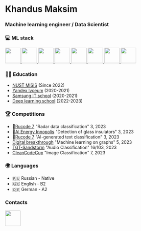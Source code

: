 # Khandus Maksim

### Machine learning engineer / Data Scientist

### 💻 ML stack

<p align="left">
  <a href="https://www.python.org/" align="left">
    <img src="https://cdn66.printdirect.ru/cache/product/26/35/6239603/tov/all/480z480_front_1009_0_0_0_5614f2aa57b291cb813562e1fd64.jpg"/ width=50 height=50>
  </a>
  <a href="https://www.youtube.com/watch?v=dQw4w9WgXcQ" align="left">
    <img src="https://www.unitygroup.com/wp-content/uploads/2020/12/Scikit-learn_logo.jpg"/ width=50 height=50>
  </a>
  <a href="hhttps://catboost.ai/" align="left">
    <img src="https://jarcasting.com/img/org_logos/c/a/catboost.png"/ width=50 height=50>
    </a>
    <a href="https://optuna.org/" align="left">
      <img src="https://dl.acm.org/cms/asset/9c859475-4d73-42f6-9687-276e8016dd81/3292500.3330701.key.jpg"/ width=50 height=50>
    </a>
  <a href="https://seaborn.pydata.org/" align="left">
    <img src="https://img1.daumcdn.net/thumb/R800x0/?scode=mtistory2&fname=https:%2F%2Fblog.kakaocdn.net%2Fdn%2F4UIIH%2FbtqIH4tfonl%2FLyCOqYkmqKo1gFrogryni1%2Fimg.png"/ width=50 height=50>
  </a>
  <a href="https://pytorch.org/" align="left">
    <img src="https://static.tildacdn.com/tild6363-3034-4334-b635-343764666537/AKedOLSoFTKBTgTbg8Y1.jpg"/ width=50 height=50>
  </a>
  <a href="https://pandas.pydata.org/" align="left">
    <img src="https://upload.wikimedia.org/wikipedia/commons/thumb/2/22/Pandas_mark.svg/1200px-Pandas_mark.svg.png""/ width=50 height=50>
  </a>
  <a href="https://wandb.ai/" align="left">
    <img src="https://yt3.googleusercontent.com/ytc/AL5GRJUSaOWRBpT2U4H8VyU1It7unGMDDT8mNJ14rZkg=s900-c-k-c0x00ffffff-no-rj"/ width=50 height=50>
  </a>
</p>

            
### 👨‍🎓 Education
* [NUST MISIS](https://en.misis.ru/) (Since 2022)
* [Yandex lyceum](https://academy.yandex.ru/lyceum) (2020-2021)
* [Samsung IT school](https://innovationcampus.ru/itschool/) (2020-2021)
* [Deep learning school](https://dls.samcs.ru/) (2022-2023)


### 🏆 Competitions
* 🥈[Rucode 7](https://rucode.net/) "Radar data classification" 3, 2023
* 🥉[AI Energy Innopolis](https://aistudy.innopolis.university/aienergy-eng) "Detection of glass insulators" 3, 2023
* 🥉[Rucode 7](https://rucode.net/) "AI-generated text classification" 3, 2023
* [Digital breakthrough](https://hacks-ai.ru/) "Machine learning on graphs" 5, 2023
* [TGT-Sandstorm](https://tgt.timepad.ru/event/2317816/) "Audio Classification" 16/103, 2023
* [CleanCodeCup](http://it-math.asu.ru/) "Image Classification" 7, 2023

### :earth_africa: Languages
* 🇷🇺 Russian - Native
* 🇬🇧 English  - B2
* 🇩🇪 German - A2

### Contacts

<a href="https://t.me/duck_mood" align="left">
  <img src="https://arion-metal.ru/local/templates/bx_orion/images/tlg.png"/ width=50 height=50>
</a>

